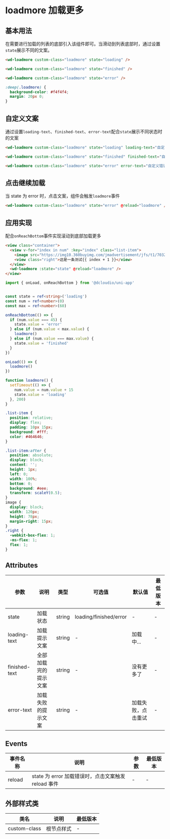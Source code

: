 <frame/>

# loadmore 加载更多

## 基本用法

在需要进行加载的列表的底部引入该组件即可。当滑动到列表底部时，通过设置`state`展示不同的文案。

```html
<wd-loadmore custom-class="loadmore" state="loading" />

<wd-loadmore custom-class="loadmore" state="finished" />

<wd-loadmore custom-class="loadmore" state="error" />
```

```scss
:deep(.loadmore) {
  background-color: #f4f4f4;
  margin: 20px 0;
}
```

## 自定义文案

通过设置`loading-text`、`finished-text`、`error-text`配合`state`展示不同状态时的文案

```html
<wd-loadmore custom-class="loadmore" state="loading" loading-text="自定义加载文案" />

<wd-loadmore custom-class="loadmore" state="finished" finished-text="自定义完成文案" />

<wd-loadmore custom-class="loadmore" state="error" error-text="自定义错误文案" />
```

## 点击继续加载

当 state 为 error 时，点击文案，组件会触发`loadmore`事件

```html
<wd-loadmore custom-class="loadmore" state="error" @reload="loadmore" />
```

## 应用实现

配合`onReachBottom`事件实现滚动到底部加载更多

```html
<view class="container">
  <view v-for="index in num" :key="index" class="list-item">
    <image src="https://img10.360buyimg.com/jmadvertisement/jfs/t1/70325/36/14954/36690/5dcd3e3bEee5006e0/aed1ccf6d5ffc764.png" />
    <view class="right">这是一条测试{{ index + 1 }}</view>
  </view>
  <wd-loadmore :state="state" @reload="loadmore" />
</view>
```

```typescript
import { onLoad, onReachBottom } from '@dcloudio/uni-app'


const state = ref<string>('loading')
const num = ref<number>(0)
const max = ref<number>(60)

onReachBottom(() => {
  if (num.value === 45) {
    state.value = 'error'
  } else if (num.value < max.value) {
    loadmore()
  } else if (num.value === max.value) {
    state.value = 'finished'
  }
})

onLoad(() => {
  loadmore()
})

function loadmore() {
  setTimeout(() => {
    num.value = num.value + 15
    state.value = 'loading'
  }, 200)
}
```

```scss
.list-item {
  position: relative;
  display: flex;
  padding: 10px 15px;
  background: #fff;
  color: #464646;
}

.list-item:after {
  position: absolute;
  display: block;
  content: '';
  height: 1px;
  left: 0;
  width: 100%;
  bottom: 0;
  background: #eee;
  transform: scaleY(0.5);
}
image {
  display: block;
  width: 120px;
  height: 78px;
  margin-right: 15px;
}
.right {
  -webkit-box-flex: 1;
  -ms-flex: 1;
  flex: 1;
}
```

## Attributes

| 参数          | 说明                 | 类型   | 可选值                 | 默认值             | 最低版本 |
| ------------- | -------------------- | ------ | ---------------------- | ------------------ | -------- |
| state         | 加载状态             | string | loading/finished/error | -                  | -        |
| loading-text  | 加载提示文案         | string | -                      | 加载中...          | -        |
| finished-text | 全部加载完的提示文案 | string | -                      | 没有更多了         | -        |
| error-text    | 加载失败的提示文案   | string | -                      | 加载失败，点击重试 | -        |

## Events

| 事件名称 | 说明                                                | 参数 | 最低版本 |
| -------- | --------------------------------------------------- | ---- | -------- |
| reload   | state 为 error 加载错误时，点击文案触发 reload 事件 | -    | -        |

## 外部样式类

| 类名         | 说明       | 最低版本 |
| ------------ | ---------- | -------- |
| custom-class | 根节点样式 | -        |
